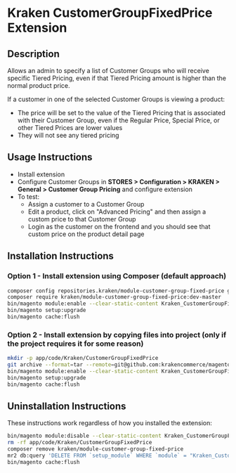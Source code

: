 # Kraken CustomerGroupFixedPrice Extension

## Description

Allows an admin to specify a list of Customer Groups who will receive specific Tiered Pricing, even if that Tiered Pricing amount is higher than the normal product price.

If a customer in one of the selected Customer Groups is viewing a product:

* The price will be set to the value of the Tiered Pricing that is associated with their Customer Group, even if the Regular Price, Special Price, or other Tiered Prices are lower values
* They will not see any tiered pricing

## Usage Instructions

* Install extension
* Configure Customer Groups in **STORES > Configuration > KRAKEN > General > Customer Group Pricing** and configure extension
* To test:
    * Assign a customer to a Customer Group
    * Edit a product, click on "Advanced Pricing" and then assign a custom price to that Customer Group
    * Login as the customer on the frontend and you should see that custom price on the product detail page

## Installation Instructions

### Option 1 - Install extension using Composer (default approach)

```bash
composer config repositories.kraken/module-customer-group-fixed-price git https://github.com/krakencommerce/magento2-module-customer-group-fixed-price.git
composer require kraken/module-customer-group-fixed-price:dev-master
bin/magento module:enable --clear-static-content Kraken_CustomerGroupFixedPrice
bin/magento setup:upgrade
bin/magento cache:flush
```

### Option 2 - Install extension by copying files into project (only if the project requires it for some reason)

```bash
mkdir -p app/code/Kraken/CustomerGroupFixedPrice
git archive --format=tar --remote=git@github.com:krakencommerce/magento2-module-customer-group-fixed-price.git master | tar xf - -C app/code/Kraken/CustomerGroupFixedPrice/
bin/magento module:enable --clear-static-content Kraken_CustomerGroupFixedPrice
bin/magento setup:upgrade
bin/magento cache:flush
```

## Uninstallation Instructions

These instructions work regardless of how you installed the extension:

```bash
bin/magento module:disable --clear-static-content Kraken_CustomerGroupFixedPrice
rm -rf app/code/Kraken/CustomerGroupFixedPrice
composer remove kraken/module-customer-group-fixed-price
mr2 db:query 'DELETE FROM `setup_module` WHERE `module` = "Kraken_CustomerGroupFixedPrice"'
bin/magento cache:flush
```